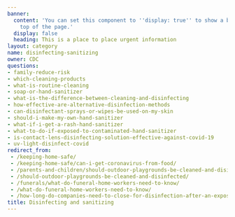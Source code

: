 ```yaml
---
banner:
  content: 'You can set this component to ''display: true'' to show a banner at the
    top of the page.'
  display: false
  heading: This is a place to place urgent information
layout: category
name: disinfecting-sanitizing
owner: CDC
questions:
- family-reduce-risk
- which-cleaning-products
- what-is-routine-cleaning
- soap-or-hand-sanitizer
- what-is-the-difference-between-cleaning-and-disinfecting
- how-effective-are-alternative-disinfection-methods
- can-disinfectant-sprays-or-wipes-be-used-on-my-skin
- should-i-make-my-own-hand-sanitizer
- what-if-i-get-a-rash-hand-sanitizer
- what-to-do-if-exposed-to-contaminated-hand-sanitizer
- is-contact-lens-disinfecting-solution-effective-against-covid-19
- uv-light-disinfect-covid
redirect_from:
 - /keeping-home-safe/
 - /keeping-home-safe/can-i-get-coronavirus-from-food/
 - /parents-and-children/should-outdoor-playgrounds-be-cleaned-and-disinfected/
 - /should-outdoor-playgrounds-be-cleaned-and-disinfected/
 - /funerals/what-do-funeral-home-workers-need-to-know/
 - /what-do-funeral-home-workers-need-to-know/
 - /how-long-do-companies-need-to-close-for-disinfection-after-an-exposure/
title: Disinfecting and sanitizing
---
```

